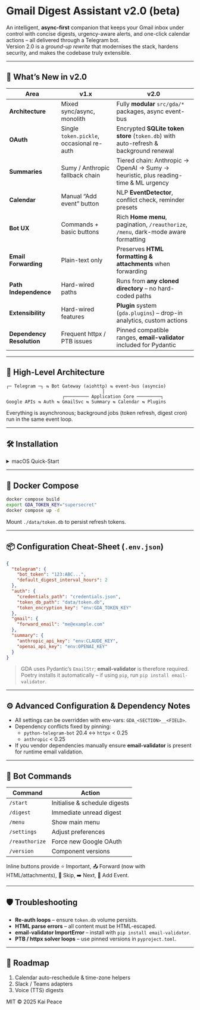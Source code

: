 # Gmail Digest Assistant v2.0 (beta)

An intelligent, **async-first** companion that keeps your Gmail inbox under control with concise digests, urgency-aware alerts, and one-click calendar actions – all delivered through a Telegram bot.  
Version 2.0 is a _ground-up rewrite_ that modernises the stack, hardens security, and makes the codebase truly extensible.

---

## 🚀 What’s New in v2.0
| Area | v1.x | **v2.0** |
|------|------|----------|
| **Architecture** | Mixed sync/async, monolith | Fully **modular** `src/gda/*` packages, async event-bus |
| **OAuth** | Single `token.pickle`, occasional re-auth | Encrypted **SQLite token store** (`token.db`) with auto-refresh & background renewal |
| **Summaries** | Sumy / Anthropic fallback chain | Tiered chain: Anthropic → OpenAI → Sumy → heuristic, plus reading-time & ML urgency |
| **Calendar** | Manual “Add event” button | NLP **EventDetector**, conflict check, reminder presets |
| **Bot UX** | Commands + basic buttons | Rich **Home menu**, pagination, `/reauthorize`, `/menu`, dark-mode aware formatting |
| **Email Forwarding** | Plain-text only | Preserves **HTML formatting & attachments** when forwarding |
| **Path Independence** | Hard-wired paths | Runs from **any cloned directory** – no hard-coded paths |
| **Extensibility** | Hard-wired features | **Plugin** system (`gda.plugins`) – drop-in analytics, custom actions |
| **Dependency Resolution** | Frequent httpx / PTB issues | Pinned compatible ranges, **email-validator** included for Pydantic |

---

## 📐 High-Level Architecture
```
┌─ Telegram ─┐ ⇆ Bot Gateway (aiohttp) ⇆ event-bus (asyncio)
                                    │
                     ┌───────── Application Core ─────────┐
Google APIs ⇆ Auth ⇆ GmailSvc ⇆ Summary ⇆ Calendar ⇆ Plugins
```

Everything is asynchronous; background jobs (token refresh, digest cron) run in the same event loop.

---

## 🛠 Installation

<details>
<summary>macOS Quick-Start</summary>

1. **Prereqs**

```bash
brew install git python@3.11 poetry
brew install openssl libffi sqlite            # crypto libs
brew install qt6                               # GUI wizard (optional)
brew install --cask docker                     # container runtime
```

2. **Clone**

```bash
git clone https://github.com/aNtiTrust-38/gmaildigest.git
cd gmaildigest && git checkout v2-rebuild
```

3. **Install**

```bash
poetry install --with gui          # add --without gui on headless servers
```

4. **Configure**

```bash
poetry run gda setup
```

5. **Run**

```bash
poetry run gda run
```
</details>

---

## 🐳 Docker Compose

```bash
docker compose build
export GDA_TOKEN_KEY="supersecret"
docker compose up -d
```

Mount `./data/token.db` to persist refresh tokens.

---

## 📦 Configuration Cheat-Sheet (`.env.json`)

```json
{
  "telegram": {
    "bot_token": "123:ABC...",
    "default_digest_interval_hours": 2
  },
  "auth": {
    "credentials_path": "credentials.json",
    "token_db_path": "data/token.db",
    "token_encryption_key": "env:GDA_TOKEN_KEY"
  },
  "gmail": {
    "forward_email": "me@example.com"
  },
  "summary": {
    "anthropic_api_key": "env:CLAUDE_KEY",
    "openai_api_key": "env:OPENAI_KEY"
  }
}
```
> GDA uses Pydantic’s `EmailStr`; **email-validator** is therefore required.  
> Poetry installs it automatically – if using `pip`, run `pip install email-validator`.

---

## ⚙️ Advanced Configuration & Dependency Notes

* All settings can be overridden with env-vars: `GDA_<SECTION>__<FIELD>`.
* Dependency conflicts fixed by pinning:
  * `python-telegram-bot` 20.4 ↔ `httpx` < 0.25
  * `anthropic` < 0.25
* If you vendor dependencies manually ensure **email-validator** is present for runtime email validation.

---

## 💬 Bot Commands

| Command | Action |
|---------|--------|
| `/start` | Initialise & schedule digests |
| `/digest` | Immediate unread digest |
| `/menu` | Show main menu |
| `/settings` | Adjust preferences |
| `/reauthorize` | Force new Google OAuth |
| `/version` | Component versions |

Inline buttons provide ⭐ Important, 📤 Forward (now with HTML/attachments), 🚫 Skip, ➡️ Next, 📅 Add Event.

---

## 🛡 Troubleshooting

* **Re-auth loops** – ensure `token.db` volume persists.
* **HTML parse errors** – all content must be HTML-escaped.
* **email-validator ImportError** – install with `pip install email-validator`.
* **PTB / httpx solver loops** – use pinned versions in `pyproject.toml`.

---

## 📅 Roadmap

1. Calendar auto-reschedule & time-zone helpers  
2. Slack / Teams adapters  
3. Voice (TTS) digests  

MIT © 2025 Kai Peace
